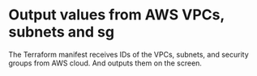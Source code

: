 # Output values from AWS VPCs, subnets and sg

The Terraform manifest receives IDs of the VPCs, subnets, and security groups from AWS cloud. And outputs them on the screen.
